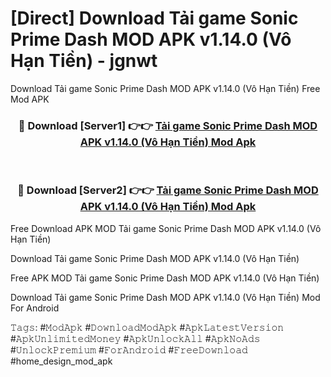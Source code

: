 # [Direct] Download Tải game Sonic Prime Dash MOD APK v1.14.0 (Vô Hạn Tiền) - jgnwt
Download Tải game Sonic Prime Dash MOD APK v1.14.0 (Vô Hạn Tiền) Free Mod APK

<div align="center">
<h3>🔴 Download [Server1] 👉👉 <a href="https://apk-comot.site?title=Tải_game_Sonic_Prime_Dash_MOD_APK_v1.14.0_(Vô_Hạn_Tiền)">Tải game Sonic Prime Dash MOD APK v1.14.0 (Vô Hạn Tiền) Mod Apk</a></h3><br>

<h3>🔴 Download [Server2] 👉👉 <a href="https://apk-comot.site?title=Tải_game_Sonic_Prime_Dash_MOD_APK_v1.14.0_(Vô_Hạn_Tiền)">Tải game Sonic Prime Dash MOD APK v1.14.0 (Vô Hạn Tiền) Mod Apk</a></h3>
</div>


Free Download APK MOD Tải game Sonic Prime Dash MOD APK v1.14.0 (Vô Hạn Tiền)

Download Tải game Sonic Prime Dash MOD APK v1.14.0 (Vô Hạn Tiền) 

Free APK MOD Tải game Sonic Prime Dash MOD APK v1.14.0 (Vô Hạn Tiền) 

Download Tải game Sonic Prime Dash MOD APK v1.14.0 (Vô Hạn Tiền) Mod For Android

𝚃𝚊𝚐𝚜: #𝙼𝚘𝚍𝙰𝚙𝚔 #𝙳𝚘𝚠𝚗𝚕𝚘𝚊𝚍𝙼𝚘𝚍𝙰𝚙𝚔 #𝙰𝚙𝚔𝙻𝚊𝚝𝚎𝚜𝚝𝚅𝚎𝚛𝚜𝚒𝚘𝚗 #𝙰𝚙𝚔𝚄𝚗𝚕𝚒𝚖𝚒𝚝𝚎𝚍𝙼𝚘𝚗𝚎𝚢 #𝙰𝚙𝚔𝚄𝚗𝚕𝚘𝚌𝚔𝙰𝚕𝚕 #𝙰𝚙𝚔𝙽𝚘𝙰𝚍𝚜 #𝚄𝚗𝚕𝚘𝚌𝚔𝙿𝚛𝚎𝚖𝚒𝚞𝚖 #𝙵𝚘𝚛𝙰𝚗𝚍𝚛𝚘𝚒𝚍 #𝙵𝚛𝚎𝚎𝙳𝚘𝚠𝚗𝚕𝚘𝚊𝚍 #home_design_mod_apk